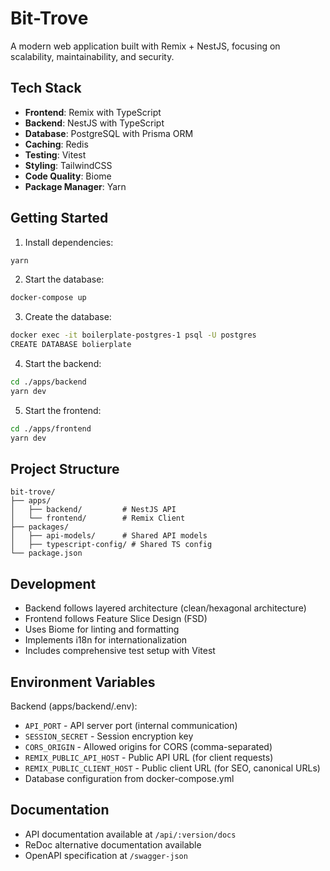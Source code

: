# Bit-Trove

A modern web application built with Remix + NestJS, focusing on scalability, maintainability, and security.

## Tech Stack

- **Frontend**: Remix with TypeScript
- **Backend**: NestJS with TypeScript
- **Database**: PostgreSQL with Prisma ORM
- **Caching**: Redis
- **Testing**: Vitest
- **Styling**: TailwindCSS
- **Code Quality**: Biome
- **Package Manager**: Yarn

## Getting Started

1. Install dependencies:
```sh
yarn
```

2. Start the database:
```sh
docker-compose up
```

3. Create the database:
```sh
docker exec -it boilerplate-postgres-1 psql -U postgres
CREATE DATABASE bolierplate
```

4. Start the backend:
```sh
cd ./apps/backend
yarn dev
```

5. Start the frontend:
```sh
cd ./apps/frontend
yarn dev
```

## Project Structure

```
bit-trove/
├── apps/
│   ├── backend/         # NestJS API
│   └── frontend/        # Remix Client
├── packages/
│   ├── api-models/      # Shared API models
│   ├── typescript-config/ # Shared TS config
└── package.json
```

## Development

- Backend follows layered architecture (clean/hexagonal architecture)
- Frontend follows Feature Slice Design (FSD)
- Uses Biome for linting and formatting
- Implements i18n for internationalization
- Includes comprehensive test setup with Vitest

## Environment Variables

Backend (apps/backend/.env):
- `API_PORT` - API server port (internal communication)
- `SESSION_SECRET` - Session encryption key
- `CORS_ORIGIN` - Allowed origins for CORS (comma-separated)
- `REMIX_PUBLIC_API_HOST` - Public API URL (for client requests)
- `REMIX_PUBLIC_CLIENT_HOST` - Public client URL (for SEO, canonical URLs)
- Database configuration from docker-compose.yml

## Documentation

- API documentation available at `/api/:version/docs`
- ReDoc alternative documentation available
- OpenAPI specification at `/swagger-json`